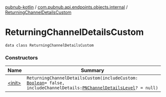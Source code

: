 [pubnub-kotlin](../../index.md) / [com.pubnub.api.endpoints.objects.internal](../index.md) / [ReturningChannelDetailsCustom](./index.md)

# ReturningChannelDetailsCustom

`data class ReturningChannelDetailsCustom`

### Constructors

| Name | Summary |
|---|---|
| [&lt;init&gt;](-init-.md) | `ReturningChannelDetailsCustom(includeCustom: `[`Boolean`](https://kotlinlang.org/api/latest/jvm/stdlib/kotlin/-boolean/index.html)` = false, includeChannelDetails: `[`PNChannelDetailsLevel`](../../com.pubnub.api.models.consumer.objects.membership/-p-n-channel-details-level/index.md)`? = null)` |
